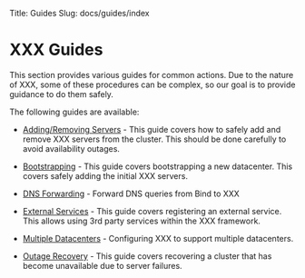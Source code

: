 Title: Guides
Slug: docs/guides/index


# XXX Guides

This section provides various guides for common actions. Due to the nature
of XXX, some of these procedures can be complex, so our goal is to provide
guidance to do them safely.

The following guides are available:

 * [Adding/Removing Servers](/docs/guides/servers.html) - This guide covers how to safely add
 and remove XXX servers from the cluster. This should be done carefully to avoid availability
 outages.

 * [Bootstrapping](/docs/guides/bootstrapping.html) - This guide covers bootstrapping a new
 datacenter. This covers safely adding the initial XXX servers.

 * [DNS Forwarding](/docs/guides/forwarding.html) - Forward DNS queries from Bind to XXX

 * [External Services](/docs/guides/external.html) - This guide covers registering
 an external service. This allows using 3rd party services within the XXX framework.

 * [Multiple Datacenters](/docs/guides/datacenters.html) - Configuring XXX to support multiple
 datacenters.

 * [Outage Recovery](/docs/guides/outage.html) - This guide covers recovering a cluster
 that has become unavailable due to server failures.

